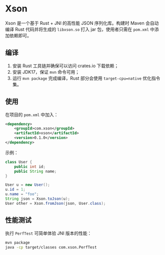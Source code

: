 # Xson

Xson 是一个基于 Rust + JNI 的高性能 JSON 序列化库。构建时 Maven 会自动编译 Rust 代码并将生成的 `libxson.so` 打入 jar 包，使用者只需在 `pom.xml` 中添加依赖即可。

## 编译
1. 安装 Rust 工具链并确保可以访问 crates.io 下载依赖；
2. 安装 JDK17，保证 `mvn` 命令可用；
3. 运行 `mvn package` 完成编译，Rust 部分会使用 `target-cpu=native` 优化指令集。

## 使用
在项目的 `pom.xml` 中加入：
```xml
<dependency>
    <groupId>com.xson</groupId>
    <artifactId>xson</artifactId>
    <version>0.1.0</version>
</dependency>
```
示例：
```java
class User {
    public int id;
    public String name;
}

User u = new User();
u.id = 1;
u.name = "foo";
String json = Xson.toJson(u);
User other = Xson.fromJson(json, User.class);
```

## 性能测试
执行 `PerfTest` 可简单体验 JNI 版本的性能：
```bash
mvn package
java -cp target/classes com.xson.PerfTest
```